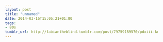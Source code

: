 ```yaml
---
layout: post
title: "unnamed"
date: 2014-03-16T15:06:21+01:00
tags:
- 80s
tumblr_url: http://fabiantheblind.tumblr.com/post/79759159570/pdxiii-kevin-bacon-explains-the-80s-to
---
```

